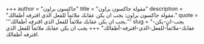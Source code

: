 +++
author = "جاكسون براون"
title = "مقولة جاكسون براون"
description = "مقولة جاكسون براون: يجب ان يكن عقابك ملائماً للفعل الذي اقترفه أطفالك."
quote = '''يجب ان يكن عقابك ملائماً للفعل الذي اقترفه أطفالك.'''
slug = "يجب-ان-يكن-عقابك-ملائماً-للفعل-الذي-اقترفه-أطفالك"
+++
يجب ان يكن عقابك ملائماً للفعل الذي اقترفه أطفالك.
